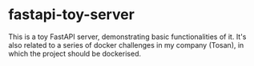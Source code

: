 # fastapi-toy-server
This is a toy FastAPI server, demonstrating basic functionalities of it.  It's also related to a series of docker challenges in my company (Tosan), in which the project should be dockerised.
